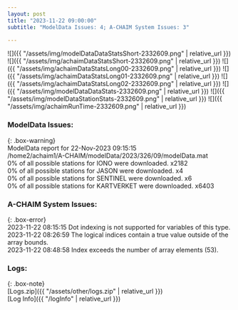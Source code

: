 ```yaml
---
layout: post
title: "2023-11-22 09:00:00"
subtitle: "ModelData Issues: 4; A-CHAIM System Issues: 3"

---
```


![]({{ "/assets/img/modelDataDataStatsShort-2332609.png" | relative_url }})
![]({{ "/assets/img/achaimDataStatsShort-2332609.png" | relative_url }})
![]({{ "/assets/img/achaimDataStatsLong00-2332609.png" | relative_url }})
![]({{ "/assets/img/achaimDataStatsLong01-2332609.png" | relative_url }})
![]({{ "/assets/img/achaimDataStatsLong02-2332609.png" | relative_url }})
![]({{ "/assets/img/modelDataDataStats-2332609.png" | relative_url }})
![]({{ "/assets/img/modelDataStationStats-2332609.png" | relative_url }})
![]({{ "/assets/img/achaimRunTime-2332609.png" | relative_url }})


### ModelData Issues:  
  
{: .box-warning}  
 ModelData report for 22-Nov-2023 09:15:15   
 /home2/achaim1/A-CHAIM/modelData/2023/326/09/modelData.mat   
 0% of all possible stations for IONO were downloaded. x2182   
 0% of all possible stations for JASON were downloaded. x4   
 0% of all possible stations for SENTINEL were downloaded. x6   
 0% of all possible stations for KARTVERKET were downloaded. x6403   
  
### A-CHAIM System Issues:  
  
{: .box-error}  
2023-11-22 08:15:15 Dot indexing is not supported for variables of this type.  
2023-11-22 08:26:59 The logical indices contain a true value outside of the array bounds.  
2023-11-22 08:48:58 Index exceeds the number of array elements (53).  

### Logs:  
  
{: .box-note}  
[Logs.zip]({{ "/assets/other/logs.zip" | relative_url }})  
[Log Info]({{ "/logInfo" | relative_url }})  
